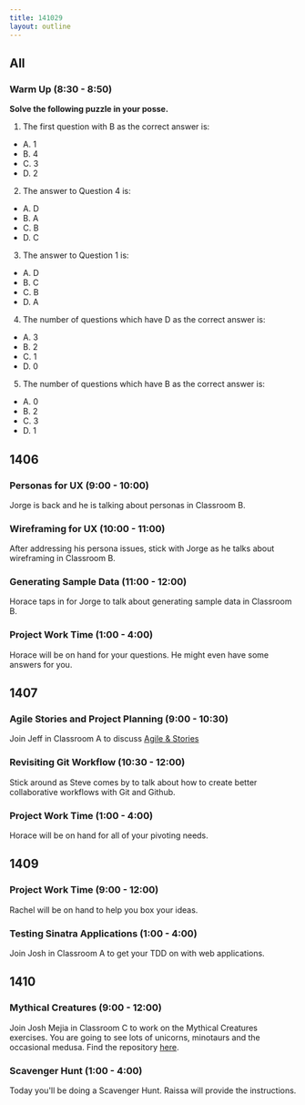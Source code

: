 ```yaml
---
title: 141029
layout: outline
---
```


## All

### Warm Up (8:30 - 8:50)

**Solve the following puzzle in your posse.**

1. The first question with B as the correct answer is:
  * A. 1
  * B. 4
  * C. 3
  * D. 2
2. The answer to Question 4 is:
  * A. D
  * B. A
  * C. B
  * D. C
3. The answer to Question 1 is:
  * A. D
  * B. C
  * C. B
  * D. A
4. The number of questions which have D as the correct answer is:
  * A. 3
  * B. 2
  * C. 1
  * D. 0
5. The number of questions which have B as the correct answer is:
  * A. 0
  * B. 2
  * C. 3
  * D. 1

## 1406

### Personas for UX (9:00 - 10:00)

Jorge is back and he is talking about personas in Classroom B.

### Wireframing for UX (10:00 - 11:00)

After addressing his persona issues, stick with Jorge as he talks about wireframing in Classroom B.

### Generating Sample Data (11:00 - 12:00)

Horace taps in for Jorge to talk about generating sample data in Classroom B.

### Project Work Time (1:00 - 4:00)

Horace will be on hand for your questions. He might even have some answers for you.

## 1407

### Agile Stories and Project Planning (9:00 - 10:30)

Join Jeff in Classroom A to discuss [Agile & Stories](https://github.com/turingschool/lesson_plans/blob/master/ruby_03-professional_rails_applications/agile_processes_and_stories.markdown)

### Revisiting Git Workflow (10:30 - 12:00)

Stick around as Steve comes by to talk about how to create better collaborative workflows with Git and Github.

### Project Work Time (1:00 - 4:00)

Horace will be on hand for all of your pivoting needs.

## 1409

### Project Work Time (9:00 - 12:00)

Rachel will be on hand to help you box your ideas.

### Testing Sinatra Applications (1:00 - 4:00)

Join Josh in Classroom A to get your TDD on with web applications.

## 1410

### Mythical Creatures (9:00 - 12:00)

Join Josh Mejia in Classroom C to work on the Mythical Creatures exercises. You are going to see lots of unicorns, minotaurs and the occasional medusa. Find the repository [here](https://github.com/turingschool/ruby-exercises).

### Scavenger Hunt (1:00 - 4:00)

Today you'll be doing a Scavenger Hunt. Raissa will provide the instructions.
